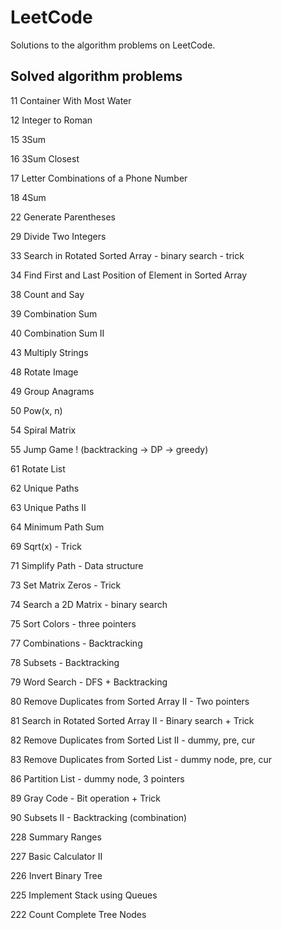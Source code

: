 # LeetCode
Solutions to the algorithm problems on LeetCode.

## Solved algorithm problems

11 Container With Most Water

12 Integer to Roman

15 3Sum

16 3Sum Closest

17 Letter Combinations of a Phone Number

18 4Sum

22 Generate Parentheses

29 Divide Two Integers

33 Search in Rotated Sorted Array - binary search - trick

34 Find First and Last Position of Element in Sorted Array

38 Count and Say

39 Combination Sum

40 Combination Sum II

43 Multiply Strings

48 Rotate Image

49 Group Anagrams

50 Pow(x, n)    

54 Spiral Matrix

55 Jump Game ! (backtracking -> DP -> greedy)

61 Rotate List

62 Unique Paths

63 Unique Paths II

64 Minimum Path Sum

69 Sqrt(x) - Trick

71 Simplify Path - Data structure

73 Set Matrix Zeros - Trick

74 Search a 2D Matrix - binary search

75 Sort Colors - three pointers

77 Combinations - Backtracking

78 Subsets - Backtracking

79 Word Search - DFS + Backtracking

80 Remove Duplicates from Sorted Array II - Two pointers

81 Search in Rotated Sorted Array II - Binary search + Trick

82 Remove Duplicates from Sorted List II - dummy, pre, cur

83 Remove Duplicates from Sorted List - dummy node, pre, cur

86 Partition List - dummy node, 3 pointers

89 Gray Code - Bit operation + Trick

90 Subsets II - Backtracking (combination)

228 Summary Ranges

227 Basic Calculator II

226 Invert Binary Tree

225 Implement Stack using Queues

222 Count Complete Tree Nodes
